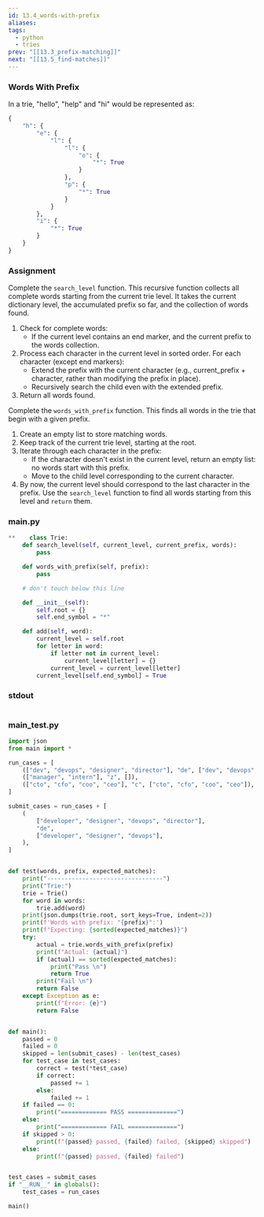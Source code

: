 ```yaml
---
id: 13.4_words-with-prefix
aliases: 
tags:
  - python
  - tries
prev: "[[13.3_prefix-matching]]"
next: "[[13.5_find-matches]]"
---
```

### Words With Prefix
In a trie, "hello", "help" and "hi" would be represented as:

```python
{
	"h": {
		"e": {
			"l": {
				"l": {
					"o": {
						"*": True
					}
				},
				"p": {
					"*": True
				}
			}
		},
		"i": {
			"*": True
		}
	}
}
```

### Assignment
Complete the `search_level` function. 
This recursive function collects all complete words starting from the current trie level. It takes the current dictionary level, the accumulated prefix so far, and the collection of words found. 
1. Check for complete words:
	- If the current level contains an end marker, and the current prefix to the words collection.
2. Process each character in the current level in sorted order. For each character (except end markers):
	- Extend the prefix with the current character (e.g., current_prefix + character, rather than modifying the prefix in place).
	- Recursively search the child even with the extended prefix.
3. Return all words found.

Complete the `words_with_prefix` function.
This finds all words in the trie that begin with a given prefix.
1. Create an empty list to store matching words.
2. Keep track of the current trie level, starting at the root.
3. Iterate through each character in the prefix:
	- If the character doesn't exist in the current level, return an empty list: no words start with this prefix.
	- Move to the child level corresponding to the current character.
4. By now, the current level should correspond to the last character in the prefix. Use the `search_level` function to find all words starting from this level and `return` them.

### main.py

``` python
**    class Trie:
    def search_level(self, current_level, current_prefix, words):
        pass

    def words_with_prefix(self, prefix):
        pass

    # don't touch below this line

    def __init__(self):
        self.root = {}
        self.end_symbol = "*"

    def add(self, word):
        current_level = self.root
        for letter in word:
            if letter not in current_level:
                current_level[letter] = {}
            current_level = current_level[letter]
        current_level[self.end_symbol] = True
```

### stdout

``` bash

```

### main_test.py

``` python
import json
from main import *

run_cases = [
    (["dev", "devops", "designer", "director"], "de", ["dev", "devops", "designer"]),
    (["manager", "intern"], "z", []),
    (["cto", "cfo", "coo", "ceo"], "c", ["cto", "cfo", "coo", "ceo"]),
]

submit_cases = run_cases + [
    (
        ["developer", "designer", "devops", "director"],
        "de",
        ["developer", "designer", "devops"],
    ),
]


def test(words, prefix, expected_matches):
    print("---------------------------------")
    print("Trie:")
    trie = Trie()
    for word in words:
        trie.add(word)
    print(json.dumps(trie.root, sort_keys=True, indent=2))
    print(f'Words with prefix: "{prefix}":')
    print(f"Expecting: {sorted(expected_matches)}")
    try:
        actual = trie.words_with_prefix(prefix)
        print(f"Actual: {actual}")
        if (actual) == sorted(expected_matches):
            print("Pass \n")
            return True
        print("Fail \n")
        return False
    except Exception as e:
        print(f"Error: {e}")
        return False


def main():
    passed = 0
    failed = 0
    skipped = len(submit_cases) - len(test_cases)
    for test_case in test_cases:
        correct = test(*test_case)
        if correct:
            passed += 1
        else:
            failed += 1
    if failed == 0:
        print("============= PASS ==============")
    else:
        print("============= FAIL ==============")
    if skipped > 0:
        print(f"{passed} passed, {failed} failed, {skipped} skipped")
    else:
        print(f"{passed} passed, {failed} failed")


test_cases = submit_cases
if "__RUN__" in globals():
    test_cases = run_cases

main()
```
